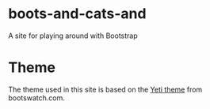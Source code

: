 # boots-and-cats-and
A site for playing around with Bootstrap

# Theme
The theme used in this site is based on the [Yeti theme](http://bootswatch.com/yeti/) from bootswatch.com.
